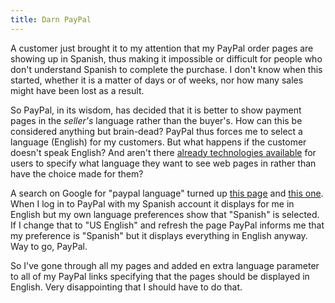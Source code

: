 ```yaml
---
title: Darn PayPal
---
```


A customer just brought it to my attention that my PayPal order pages are showing up in Spanish, thus making it impossible or difficult for people who don't understand Spanish to complete the purchase. I don't know when this started, whether it is a matter of days or of weeks, nor how many sales might have been lost as a result.

So PayPal, in its wisdom, has decided that it is better to show payment pages in the *seller's* language rather than the buyer's. How can this be considered anything but brain-dead? PayPal thus forces me to select a language (English) for my customers. But what happens if the customer doesn't speak English? And aren't there [already technologies available](http://www.w3.org/International/questions/qa-accept-lang-locales) for users to specify what language they want to see web pages in rather than have the choice made for them?

A search on Google for "paypal language" turned up [this page](http://www.paypaldev.org/topic.asp?TOPIC_ID=8315) and [this one](http://www.paypaldev.org/topic.asp?TOPIC_ID=10677). When I log in to PayPal with my Spanish account it displays for me in English but my own language preferences show that "Spanish" is selected. If I change that to "US English" and refresh the page PayPal informs me that my preference is "Spanish" but it displays everything in English anyway. Way to go, PayPal.

So I've gone through all my pages and added en extra language parameter to all of my PayPal links specifying that the pages should be displayed in English. Very disappointing that I should have to do that.
